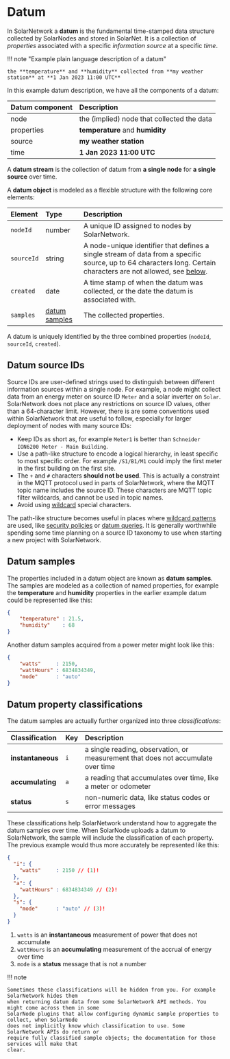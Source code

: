 # Datum

In SolarNetwork a **datum** is the fundamental time-stamped data structure collected by SolarNodes
and stored in SolarNet. It is a collection of _properties_ associated with a specific _information
source_ at a specific _time_.

!!! note "Example plain language description of a datum"

	the **temperature** and **humidity** collected from **my weather station** at **1 Jan 2023 11:00 UTC**

In this example datum description, we have all the components of a datum:

| Datum component | Description |
|:----------------|:------------|
| node            | the (implied) node that collected the data |
| properties      | **temperature** and **humidity** |
| source          | **my weather station** |
| time            | **1 Jan 2023 11:00 UTC** |

A **datum stream** is the collection of datum from **a single node** for **a single source** over time.

A **datum object** is modeled as a flexible structure with the following core elements:

| Element     | Type   | Description |
|:------------|:-------|:------------|
| `nodeId`    | number | A unique ID assigned to nodes by SolarNetwork. |
| `sourceId`  | string | A node-unique identifier that defines a single stream of data from a specific source, up to 64 characters long. Certain characters are not allowed, see [below](#datum-source-ids). |
| `created`   | date   | A time stamp of when the datum was collected, or the date the datum is associated with. |
| `samples`   | [datum samples](#datum-samples) | The collected properties. |

A datum is uniquely identified by the three combined properties (`nodeId`, `sourceId`, `created`).

## Datum source IDs

Source IDs are user-defined strings used to distinguish between different information sources within
a single node. For example, a node might collect data from an energy meter on source ID `Meter` and
a solar inverter on `Solar`. SolarNetwork does not place any restrictions on source ID values, other
than a 64-character limit. However, there is are some conventions used within SolarNetwork that are
useful to follow, especially for larger deployment of nodes with many source IDs:

 * Keep IDs as short as, for example `Meter1` is better than `Schneider ION6200 Meter - Main Building`.
 * Use a path-like structure to encode a logical hierarchy, in least specific to most specific
   order. For example `/S1/B1/M1` could imply the first meter in the first building on the first site.
 * The `+` and `#` characters **should not be used**. This is actually a constraint in the MQTT
   protocol used in parts of SolarNetwork, where the MQTT topic name includes the source ID. These
   characters are MQTT topic filter wildcards, and cannot be used in topic names.
 * Avoid using [wildcard][wildcard-pats] special characters.

The path-like structure becomes useful in places where [wildcard patterns][wildcard-pats] are used,
like [security policies][sec-policy] or [datum queries][datum-list]. It is generally worthwhile
spending some time planning on a source ID taxonomy to use when starting a new project with
SolarNetwork.

## Datum samples

The properties included in a datum object are known as **datum samples**. The samples are modeled as
a collection of named properties, for example the **temperature** and **humidity** properties in
the earlier example datum could be represented like this:

```json title="Example representation of datum samples from a weather station source"
{
	"temperature" : 21.5,
	"humidity"    : 68
}
```

Another datum samples acquired from a power meter might look like this:

```json title="Example representation of datum samples from a power meter source"
{
	"watts"     : 2150,
	"wattHours" : 6834834349,
	"mode"      : "auto"
}
```

## Datum property classifications

The datum samples are actually further organized into three _classifications_:

| Classification | Key | Description |
|:---------------|:----|:------------|
| **instantaneous** | `i` | a single reading, observation, or measurement that does not accumulate over time |
| **accumulating**  | `a` | a reading that accumulates over time, like a meter or odometer |
| **status**        | `s` | non-numeric data, like status codes or error messages |

These classifications help SolarNetwork understand how to aggregate the datum samples over time.
When SolarNode uploads a datum to SolarNetwork, the sample will include the classification of each property.
The previous example would thus more accurately be represented like this:

```json title="Example representation of datum samples with classifications"
{
  "i": {
    "watts"     : 2150 // (1)!
  },
  "a": {
    "wattHours" : 6834834349 // (2)!
  },
  "s": {
    "mode"      : "auto" // (3)!
  }
}
```

1. `watts` is an **instantaneous** measurement of power that does not accumulate
2. `wattHours` is an **accumulating** measurement of the accrual of energy over time
3. `mode` is a **status** message that is not a number

!!! note

	Sometimes these classifications will be hidden from you. For example SolarNetwork hides them
	when returning datum data from some SolarNetwork API methods. You might come across them in some
	SolarNode plugins that allow configuring dynamic sample properties to collect, when SolarNode
	does not implicitly know which classification to use. Some SolarNetwork APIs do return or
	require fully classified sample objects; the documentation for those services will make that
	clear.


[datum-list]: https://github.com/SolarNetwork/solarnetwork/wiki/SolarQuery-API#datum-list
[sec-policy]: https://github.com/SolarNetwork/solarnetwork/wiki/SolarNet-API-global-objects#security-policy
[wildcard-pats]: https://github.com/SolarNetwork/solarnetwork/wiki/SolarNet-API-global-objects#wildcard-patterns

